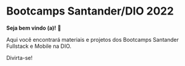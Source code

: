 # Bootcamps Santander/DIO 2022

**Seja bem vindo (a)!** :metal:

Aqui você encontrará materiais e projetos dos Bootcamps Santander Fullstack e Mobile na DIO.

Divirta-se! 
